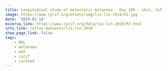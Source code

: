 ```yaml
---
title: Longitudinal study of metastatic melanoma - Day 109 - skin, left ring finger (T22)
image: https://www.cycif.org/assets/img/liu-lin-2019/P2.jpg
date: '2019-01-14'
minerva_link: https://www.cycif.org/data/liu-lin-2019/P2.html
info_link: /atlas-datasets/liu-lin-2019
show_page_link: false
tags: 
    - MEL
    - melanoma
    - met
    - cycif
    - curated
---
```

